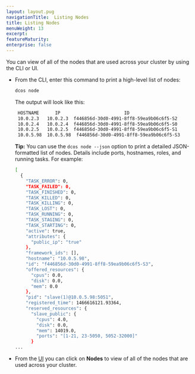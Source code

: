 ```yaml
---
layout: layout.pug
navigationTitle:  Listing Nodes
title: Listing Nodes
menuWeight: 13
excerpt:
featureMaturity:
enterprise: false
---
```


<!-- This source repo for this topic is https://github.com/dcos/dcos-docs -->


You can view of all of the nodes that are used across your cluster by using the CLI or UI.

-   From the CLI, enter this command to print a high-level list of nodes:

    ```bash
    dcos node 
    ```
    
    The output will look like this:
    
    ```bash
     HOSTNAME      IP                        ID                    
     10.0.2.3   10.0.2.3  f446856d-30d0-4991-8ff8-59ea9b06c6f5-S2  
     10.0.2.4   10.0.2.4  f446856d-30d0-4991-8ff8-59ea9b06c6f5-S0  
     10.0.2.5   10.0.2.5  f446856d-30d0-4991-8ff8-59ea9b06c6f5-S1  
     10.0.5.98  10.0.5.98  f446856d-30d0-4991-8ff8-59ea9b06c6f5-S3
    ```
    
    **Tip:** You can use the `dcos node --json` option to print a detailed JSON-formatted list of nodes. Details include ports, hostnames, roles, and running tasks. For example:
    
    ```bash
    [
      {
        "TASK_ERROR": 0,
        "TASK_FAILED": 0,
        "TASK_FINISHED": 0,
        "TASK_KILLED": 0,
        "TASK_KILLING": 0,
        "TASK_LOST": 0,
        "TASK_RUNNING": 0,
        "TASK_STAGING": 0,
        "TASK_STARTING": 0,
        "active": true,
        "attributes": {
          "public_ip": "true"
        },
        "framework_ids": [],
        "hostname": "10.0.5.98",
        "id": "f446856d-30d0-4991-8ff8-59ea9b06c6f5-S3",
        "offered_resources": {
          "cpus": 0.0,
          "disk": 0.0,
          "mem": 0.0
        },
        "pid": "slave(1)@10.0.5.98:5051",
        "registered_time": 1466616121.93364,
        "reserved_resources": {
          "slave_public": {
            "cpus": 4.0,
            "disk": 0.0,
            "mem": 14019.0,
            "ports": "[1-21, 23-5050, 5052-32000]"
          }
    ...
    ```

-   From the [UI](/1.7/usage/webinterface/) you can click on **Nodes** to view of all of the nodes that are used across your cluster.


